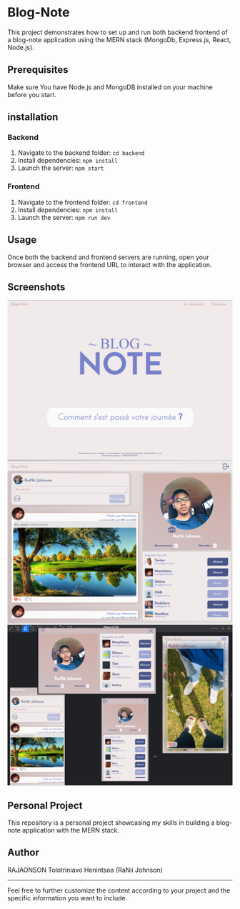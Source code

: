 # Blog-Note

This project demonstrates how to set up and run both backend frontend of a blog-note application using the MERN stack (MongoDb, Express.js, React, Node.js).

## Prerequisites

Make sure You have Node.js and MongoDB installed on your machine before you start.

## installation

### Backend

1. Navigate to the backend folder: `cd backend`
2. Install dependencies: `npm install`
3. Launch the server: `npm start`

### Frontend

1. Navigate to the frontend folder: `cd frontend`
2. Install dependencies: `npm install`
3. Launch the server: `npm run dev`

## Usage

Once both the backend and frontend servers are running, open your browser and access the frontend URL to interact with the application.

## Screenshots

![Plongez dans l'univers interactif de Blog-Note, un réseau social où chaque moment se transforme en une histoire partagée.](Frontend/public/screen/BlogNote.png)
![ Votre hub pour rester connecté avec les actualités et les visages familiers, tout en découvrant les histoires du monde.](Frontend/public/screen/welcomeToBlogNote.png)
![ Blog-Note vous suit partout, s'ajustant parfaitement à votre appareil pour une expérience utilisateur transparente.](Frontend/public/screen/responsive1.png)

## Personal Project

This repository is a personal project showcasing my skills in building a blog-note application with the MERN stack.

## Author

RAJAONSON Tolotriniavo Henintsoa (RaNii Johnson)

---

Feel free to further customize the content according to your project and the specific information you want to include.
